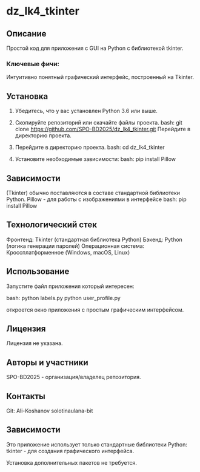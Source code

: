 # dz_lk4_tkinter

## Описание
Простой код для приложения c GUI на Python с библиотекой tkinter.

### Ключевые фичи:

Интуитивно понятный графический интерфейс, построенный на Tkinter.

## Установка
1. Убедитесь, что у вас установлен Python 3.6 или выше.

2. Скопируйте репозиторий или скачайте файлы проекта.
   bash:
   git clone https://github.com/SPO-BD2025/dz_lk4_tkinter.git
   Перейдите в директорию проекта.

4. Перейдите в директорию проекта.
   bash:
   cd dz_lk4_tkinter

5. Установите необходимые зависимости:
   bash:
   pip install Pillow

## Зависимости 
(Tkinter) обычно поставляются в составе стандартной библиотеки Python.
Pillow - для работы с изображениями в интерфейсе
  bash:
  pip install Pillow

## Технологический стек
Фронтенд: Tkinter (стандартная библиотека Python)
Бэкенд: Python (логика генерации паролей)
Операционная система: Кроссплатформенное (Windows, macOS, Linux)

## Использование
Запустите файл приложения который интересен:

  bash:
  python labels.py
  python user_profile.py

откроется окно приложения с простым графическим интерфейсом.

## Лицензия
Лицензия не указана.

## Авторы и участники
SPO-BD2025 - организация/владелец репозитория.

## Контакты
Git: 
Ali-Koshanov
solotinaulana-bit

## Зависимости
Это приложение использует только стандартные библиотеки Python:
tkinter - для создания графического интерфейса.

Установка дополнительных пакетов не требуется.
